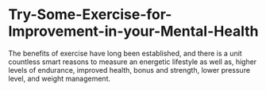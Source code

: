 # Try-Some-Exercise-for-Improvement-in-your-Mental-Health
The benefits of exercise have long been established, and there is a unit countless smart reasons to measure an energetic lifestyle as well as, higher levels of endurance, improved health, bonus and strength, lower pressure level, and weight management. 
